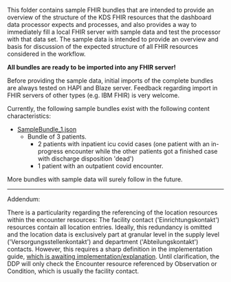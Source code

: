 This folder contains sample FHIR bundles that are intended to provide an overview of the structure
of the KDS FHIR resources that the dashboard data processor expects and processes, and also provides
a way to immediately fill a local FHIR server with sample data and test the processor with that data
set.
The sample data is intended to provide an overview and basis for discussion of the expected
structure of all FHIR resources considered in the workflow.

**All bundles are ready to be imported into any FHIR server!**

Before providing the sample data, initial imports of the complete bundles are always tested on HAPI
and Blaze server.
Feedback regarding import in FHIR servers of other types (e.g. IBM FHIR) is very welcome.

Currently, the following sample bundles exist with the following content characteristics:

* <a href="./SampleBundle_1.json" target="_blank">SampleBundle_1.json</a>
    * Bundle of 3 patients.
        * 2 patients with inpatient icu covid cases (one patient with an in-progress encounter while
          the other patients got a finished case with discharge disposition 'dead')
        * 1 patient with an outpatient covid encounter.

More bundles with sample data will surely follow in the future.

----- 

Addendum:

There is a particularity regarding the referencing of the location resources within the encounter
resources:
The facility contact ('Einrichtungskontakt') resources contain all location entries. Ideally, this
redundancy is omitted and the location data is exclusively part at granular level in the supply
level ('Versorgungsstellenkontakt') and department ('Abteilungskontakt') contacts. However, this
requires a sharp definition in the implementation
guide, <a href="https://simplifier.net/medizininformatikinitiative-modulfall/~issues/2333">which is
awaiting implementation/explanation</a>. Until clarification, the DDP will only check the Encounter
resource referenced by Observation or Condition, which is usually the facility contact. 
